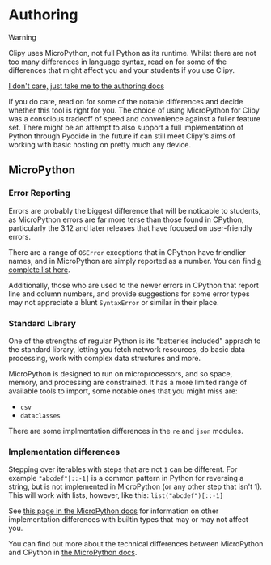 # Authoring

> [!WARNING]
> Clipy uses MicroPython, not full Python as its runtime. Whilst
> there are not too many differences in language syntax, read on
> for some of the differences that might affect you and your students
> if you use Clipy.

[I don't care, just take me to the authoring docs](basic_interface.md)

If you do care, read on for some of the notable differences and decide
whether this tool is right for you. The choice of using MicroPython for
Clipy was a conscious tradeoff of speed and convenience against a fuller
feature set. There might be an attempt to also support a full implementation
of Python through Pyodide in the future if can still meet Clipy's aims
of working with basic hosting on pretty much any device.

## MicroPython
### Error Reporting
Errors are probably the biggest difference that will be noticable to students,
as MicroPython errors are far more terse than those found in CPython, particularly
the 3.12 and later releases that have focused on user-friendly errors.

There are a range of `OSError` exceptions that in CPython have friendlier names,
and in MicroPython are simply reported as a number. You can find
[a complete list here](https://docs.micropython.org/en/latest/genrst/builtin_types.html#oserror).

Additionally, those who are used to the newer errors in CPython that report line
and column numbers, and provide suggestions for some error types may not appreciate
a blunt `SyntaxError` or similar in their place.

### Standard Library
One of the strengths of regular Python is its "batteries included" apprach
to the standard library, letting you fetch network resources, do basic
data processing, work with complex data structures and more.

MicroPython is designed to run on microprocessors, and so space, memory, and
processing are constrained. It has a more limited range of available tools
to import, some notable ones that you might miss are:
- `csv`
- `dataclasses`

There are some implmentation differences in the `re` and `json` modules.

### Implementation differences
Stepping over iterables with steps that are not `1` can be different. For example
`"abcdef"[::-1]` is a common pattern in Python for reversing a string, but is not
implemented in MicroPython (or any other step that isn't 1). This will work with
lists, however, like this: `list("abcdef")[::-1]`

See [this page in the MicroPython docs](https://docs.micropython.org/en/latest/genrst/builtin_types.html)
for information on other implementation differences with builtin types that may
or may not affect you.


You can find out more about the technical differences between MicroPython
and CPython in [the MicroPython docs](https://docs.micropython.org/en/latest/genrst/index.html).